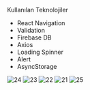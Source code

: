 Kullanılan Teknolojiler
- React Navigation
- Validation
- Firebase DB
- Axios
- Loading Spinner
- Alert
- AsyncStorage

![24](https://github.com/user-attachments/assets/a062c8c5-efb4-4399-87f3-84c1e5d1de45)
![23](https://github.com/user-attachments/assets/ec3b53b6-b724-42f5-84d6-8d78d5b67bcb)
![22](https://github.com/user-attachments/assets/774d5fd6-9a00-4e5a-a390-36aeacf42978)
![21](https://github.com/user-attachments/assets/68f8ee11-dd4c-4277-8cc5-3954b54eac15)
![25](https://github.com/user-attachments/assets/0b1447cc-e36c-42d0-bfe3-df2545c85b60)
